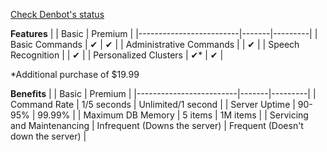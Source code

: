 [Check Denbot's status](https://pastebin.com/raw/erWZbkrP)

**Features**
|                         | Basic | Premium |
|-------------------------|-------|---------|
| Basic Commands          |   ✔   |    ✔    |
| Administrative Commands |       |    ✔    |
| Speech Recognition      |       |    ✔    |
| Personalized Clusters   |   ✔*  |    ✔    |

\*Additional purchase of $19.99

**Benefits**
|                         | Basic | Premium |
|-------------------------|-------|---------|
| Command Rate          |   1/5 seconds   |    Unlimited/1 second    |
| Server Uptime |  90-95%     |    99.99%    |
| Maximum DB Memory    |  5 items  |    1M items    |
| Servicing and Maintenancing   |   Infrequent (Downs the server)  |    Frequent (Doesn't down the server)    |
